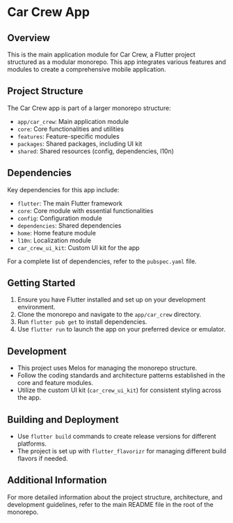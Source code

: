 # Car Crew App

## Overview

This is the main application module for Car Crew, a Flutter project structured as a modular monorepo. This app integrates various features and modules to create a comprehensive mobile application.

## Project Structure

The Car Crew app is part of a larger monorepo structure:

- `app/car_crew`: Main application module
- `core`: Core functionalities and utilities
- `features`: Feature-specific modules
- `packages`: Shared packages, including UI kit
- `shared`: Shared resources (config, dependencies, l10n)

## Dependencies

Key dependencies for this app include:

- `flutter`: The main Flutter framework
- `core`: Core module with essential functionalities
- `config`: Configuration module
- `dependencies`: Shared dependencies
- `home`: Home feature module
- `l10n`: Localization module
- `car_crew_ui_kit`: Custom UI kit for the app

For a complete list of dependencies, refer to the `pubspec.yaml` file.

## Getting Started

1. Ensure you have Flutter installed and set up on your development environment.
2. Clone the monorepo and navigate to the `app/car_crew` directory.
3. Run `flutter pub get` to install dependencies.
4. Use `flutter run` to launch the app on your preferred device or emulator.

## Development

- This project uses Melos for managing the monorepo structure.
- Follow the coding standards and architecture patterns established in the core and feature modules.
- Utilize the custom UI kit (`car_crew_ui_kit`) for consistent styling across the app.

## Building and Deployment

- Use `flutter build` commands to create release versions for different platforms.
- The project is set up with `flutter_flavorizr` for managing different build flavors if needed.

## Additional Information

For more detailed information about the project structure, architecture, and development guidelines, refer to the main README file in the root of the monorepo.
